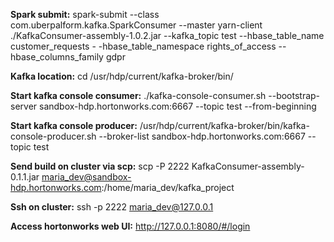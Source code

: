 <b>Spark submit:</b>
spark-submit  --class com.uberpalform.kafka.SparkConsumer --master yarn-client ./KafkaConsumer-assembly-1.0.2.jar --kafka_topic test --hbase_table_name customer_requests - -hbase_table_namespace rights_of_access --hbase_columns_family gdpr

<b>Kafka location:</b>
cd /usr/hdp/current/kafka-broker/bin/

<b>Start kafka console consumer:</b>
./kafka-console-consumer.sh --bootstrap-server sandbox-hdp.hortonworks.com:6667 --topic test --from-beginning

<b>Start kafka console producer:</b>
/usr/hdp/current/kafka-broker/bin/kafka-console-producer.sh --broker-list sandbox-hdp.hortonworks.com:6667 --topic test

<b>Send build on cluster via scp:</b>
scp -P 2222 KafkaConsumer-assembly-0.1.1.jar maria_dev@sandbox-hdp.hortonworks.com:/home/maria_dev/kafka_project

<b>Ssh on cluster:</b>
ssh -p 2222 maria_dev@127.0.0.1

<b>Access hortonworks web UI:</b>
http://127.0.0.1:8080/#/login